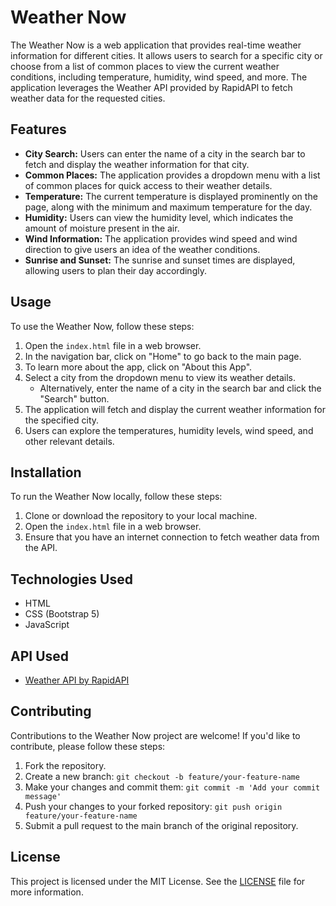 # Weather Now

The Weather Now is a web application that provides real-time weather information for different cities. It allows users to search for a specific city or choose from a list of common places to view the current weather conditions, including temperature, humidity, wind speed, and more. The application leverages the Weather API provided by RapidAPI to fetch weather data for the requested cities.

## Features

- **City Search:** Users can enter the name of a city in the search bar to fetch and display the weather information for that city.
- **Common Places:** The application provides a dropdown menu with a list of common places for quick access to their weather details.
- **Temperature:** The current temperature is displayed prominently on the page, along with the minimum and maximum temperature for the day.
- **Humidity:** Users can view the humidity level, which indicates the amount of moisture present in the air.
- **Wind Information:** The application provides wind speed and wind direction to give users an idea of the weather conditions.
- **Sunrise and Sunset:** The sunrise and sunset times are displayed, allowing users to plan their day accordingly.

## Usage

To use the Weather Now, follow these steps:

1. Open the `index.html` file in a web browser.
2. In the navigation bar, click on "Home" to go back to the main page.
3. To learn more about the app, click on "About this App".
4. Select a city from the dropdown menu to view its weather details.
   - Alternatively, enter the name of a city in the search bar and click the "Search" button.
5. The application will fetch and display the current weather information for the specified city.
6. Users can explore the temperatures, humidity levels, wind speed, and other relevant details.

## Installation

To run the Weather Now locally, follow these steps:

1. Clone or download the repository to your local machine.
2. Open the `index.html` file in a web browser.
3. Ensure that you have an internet connection to fetch weather data from the API.

## Technologies Used

- HTML
- CSS (Bootstrap 5)
- JavaScript

## API Used

- [Weather API by RapidAPI](https://rapidapi.com/weatherapi/api/weatherapi-com)

## Contributing

Contributions to the Weather Now project are welcome! If you'd like to contribute, please follow these steps:

1. Fork the repository.
2. Create a new branch: `git checkout -b feature/your-feature-name`
3. Make your changes and commit them: `git commit -m 'Add your commit message'`
4. Push your changes to your forked repository: `git push origin feature/your-feature-name`
5. Submit a pull request to the main branch of the original repository.

## License

This project is licensed under the MIT License. See the [LICENSE](LICENSE) file for more information.

